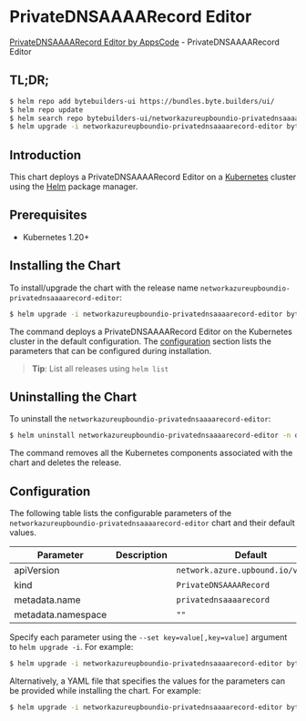 # PrivateDNSAAAARecord Editor

[PrivateDNSAAAARecord Editor by AppsCode](https://byte.builders) - PrivateDNSAAAARecord Editor

## TL;DR;

```bash
$ helm repo add bytebuilders-ui https://bundles.byte.builders/ui/
$ helm repo update
$ helm search repo bytebuilders-ui/networkazureupboundio-privatednsaaaarecord-editor --version=v0.4.18
$ helm upgrade -i networkazureupboundio-privatednsaaaarecord-editor bytebuilders-ui/networkazureupboundio-privatednsaaaarecord-editor -n default --create-namespace --version=v0.4.18
```

## Introduction

This chart deploys a PrivateDNSAAAARecord Editor on a [Kubernetes](http://kubernetes.io) cluster using the [Helm](https://helm.sh) package manager.

## Prerequisites

- Kubernetes 1.20+

## Installing the Chart

To install/upgrade the chart with the release name `networkazureupboundio-privatednsaaaarecord-editor`:

```bash
$ helm upgrade -i networkazureupboundio-privatednsaaaarecord-editor bytebuilders-ui/networkazureupboundio-privatednsaaaarecord-editor -n default --create-namespace --version=v0.4.18
```

The command deploys a PrivateDNSAAAARecord Editor on the Kubernetes cluster in the default configuration. The [configuration](#configuration) section lists the parameters that can be configured during installation.

> **Tip**: List all releases using `helm list`

## Uninstalling the Chart

To uninstall the `networkazureupboundio-privatednsaaaarecord-editor`:

```bash
$ helm uninstall networkazureupboundio-privatednsaaaarecord-editor -n default
```

The command removes all the Kubernetes components associated with the chart and deletes the release.

## Configuration

The following table lists the configurable parameters of the `networkazureupboundio-privatednsaaaarecord-editor` chart and their default values.

|     Parameter      | Description |                    Default                    |
|--------------------|-------------|-----------------------------------------------|
| apiVersion         |             | <code>network.azure.upbound.io/v1beta1</code> |
| kind               |             | <code>PrivateDNSAAAARecord</code>             |
| metadata.name      |             | <code>privatednsaaaarecord</code>             |
| metadata.namespace |             | <code>""</code>                               |


Specify each parameter using the `--set key=value[,key=value]` argument to `helm upgrade -i`. For example:

```bash
$ helm upgrade -i networkazureupboundio-privatednsaaaarecord-editor bytebuilders-ui/networkazureupboundio-privatednsaaaarecord-editor -n default --create-namespace --version=v0.4.18 --set apiVersion=network.azure.upbound.io/v1beta1
```

Alternatively, a YAML file that specifies the values for the parameters can be provided while
installing the chart. For example:

```bash
$ helm upgrade -i networkazureupboundio-privatednsaaaarecord-editor bytebuilders-ui/networkazureupboundio-privatednsaaaarecord-editor -n default --create-namespace --version=v0.4.18 --values values.yaml
```
